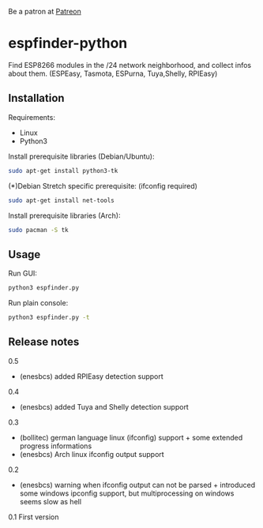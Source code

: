Be a patron at [Patreon](https://www.patreon.com/enesbcs)

# espfinder-python
Find ESP8266 modules in the /24 network neighborhood, and collect infos about them. (ESPEasy, Tasmota, ESPurna, Tuya,Shelly, RPIEasy)

## Installation

Requirements:
- Linux
- Python3

Install prerequisite libraries (Debian/Ubuntu):
```sh
sudo apt-get install python3-tk
```

(*)Debian Stretch specific prerequisite: (ifconfig required)
```sh
sudo apt-get install net-tools
```

Install prerequisite libraries (Arch):
```sh
sudo pacman -S tk
```



## Usage

Run GUI:
```sh
python3 espfinder.py
```

Run plain console:
```sh
python3 espfinder.py -t
```


## Release notes

0.5
- (enesbcs) added RPIEasy detection support

0.4
- (enesbcs) added Tuya and Shelly detection support

0.3
- (bollitec) german language linux (ifconfig) support + some extended progress informations
- (enesbcs) Arch linux ifconfig output support

0.2
- (enesbcs) warning when ifconfig output can not be parsed + introduced some windows ipconfig support, but multiprocessing on windows seems slow as hell

0.1
First version
